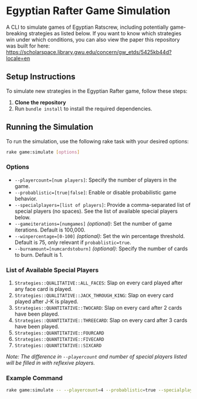 # Egyptian Rafter Game Simulation

A CLI to simulate games of Egyptian Ratscrew, including potentially game-breaking strategies as listed below.
If you want to know which strategies win under which conditions, you can also view the paper this repository was built for here: https://scholarspace.library.gwu.edu/concern/gw_etds/5425kb44d?locale=en

## Setup Instructions

To simulate new strategies in the Egyptian Rafter game, follow these steps:

1. **Clone the repository**
2. Run `bundle install` to install the required dependencies.

## Running the Simulation

To run the simulation, use the following rake task with your desired options:

```bash
rake game:simulate [options]
```

### Options

- `--playercount=[num players]`: Specify the number of players in the game.
- `--probablistic=[true|false]`: Enable or disable probabilistic game behavior.
- `--specialplayers=[list of players]`: Provide a comma-separated list of special players (no spaces). See the list of available special players below.
- `--gameiterations=[numgames]` *(optional)*: Set the number of game iterations. Default is 100,000.
- `--winpercentage=[0-100]` *(optional)*: Set the win percentage threshold. Default is 75, only relevant if `probablistic=true`.
- `--burnamount=[numcardstoburn]` *(optional)*: Specify the number of cards to burn. Default is 1.

### List of Available Special Players

1. `Strategies::QUALITATIVE::ALL_FACES`: Slap on every card played after any face card is played.
2. `Strategies::QUALITATIVE::JACK_THROUGH_KING`: Slap on every card played after J-K is played.
3. `Strategies::QUANTITATIVE::TWOCARD`: Slap on every card after 2 cards have been played.
4. `Strategies::QUANTITATIVE::THREECARD`: Slap on every card after 3 cards have been played.
5. `Strategies::QUANTITATIVE::FOURCARD`
6. `Strategies::QUANTITATIVE::FIVECARD`
7. `Strategies::QUANTITATIVE::SIXCARD`

*Note: The difference in `--playercount` and number of special players listed will be filled in with reflexive players.*

### Example Command

```bash
rake game:simulate -- --playercount=4 --probablistic=true --specialplayers=Strategies::QUALITATIVE::ALL_FACES,Strategies::QUANTITATIVE::THREECARD --gameiterations=100 --winpercentage=90 --burnamount=2
```
